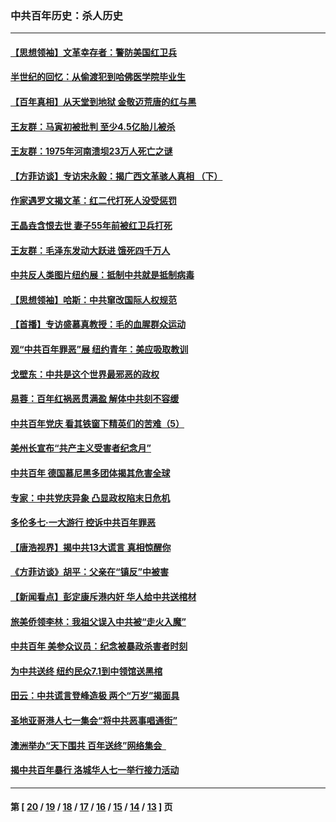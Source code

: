 ### 中共百年历史：杀人历史
---
#### [【思想领袖】文革幸存者：警防美国红卫兵](../../pages/nf1176106/n13339289.md) 
#### [半世纪的回忆：从偷渡犯到哈佛医学院毕业生](../../pages/nf1176106/n13345328.md) 
#### [【百年真相】从天堂到地狱 金敬迈荒唐的红与黑](../../pages/nf1176106/n13336995.md) 
#### [王友群：马寅初被批判 至少4.5亿胎儿被杀](../../pages/nf1176106/n13260313.md) 
#### [王友群：1975年河南溃坝23万人死亡之谜](../../pages/nf1176106/n13231576.md) 
#### [【方菲访谈】专访宋永毅：揭广西文革骇人真相 （下）](../../pages/nf1176106/n13209074.md) 
#### [作家遇罗文揭文革：红二代打死人没受惩罚](../../pages/nf1176106/n13205254.md) 
#### [王晶垚含恨去世 妻子55年前被红卫兵打死](../../pages/nf1176106/n13203590.md) 
#### [王友群：毛泽东发动大跃进 饿死四千万人](../../pages/nf1176106/n13177158.md) 
#### [中共反人类图片纽约展：抵制中共就是抵制病毒](../../pages/nf1176106/n13115371.md) 
#### [【思想领袖】哈斯：中共窜改国际人权规范](../../pages/nf1176106/n13053647.md) 
#### [【首播】专访盛慕真教授：毛的血腥群众运动](../../pages/nf1176106/n13091782.md) 
#### [观“中共百年罪恶”展 纽约青年：美应吸取教训](../../pages/nf1176106/n13085246.md) 
#### [戈壁东：中共是这个世界最邪恶的政权](../../pages/nf1176106/n13085641.md) 
#### [易蓉：百年红祸恶贯满盈 解体中共刻不容缓](../../pages/nf1176106/n13084455.md) 
#### [中共百年党庆 看其铁窗下精英们的苦难（5）](../../pages/nf1176106/n13076766.md) 
#### [美州长宣布“共产主义受害者纪念月”](../../pages/nf1176106/n13074024.md) 
#### [中共百年 德国慕尼黑多团体揭其危害全球](../../pages/nf1176106/n13068873.md) 
#### [专家：中共党庆异象 凸显政权陷末日危机](../../pages/nf1176106/n13067084.md) 
#### [多伦多七·一大游行 控诉中共百年罪恶](../../pages/nf1176106/n13062043.md) 
#### [【唐浩视界】揭中共13大谎言 真相惊醒你](../../pages/nf1176106/n13065208.md) 
#### [《方菲访谈》胡平：父亲在“镇反”中被害](../../pages/nf1176106/n13064114.md) 
#### [【新闻看点】彭定康斥港内奸 华人给中共送棺材](../../pages/nf1176106/n13064230.md) 
#### [旅美侨领李林：我祖父误入中共被“走火入魔”](../../pages/nf1176106/n13062777.md) 
#### [中共百年 美参众议员：纪念被暴政杀害者时刻](../../pages/nf1176106/n13063735.md) 
#### [为中共送终 纽约民众7.1到中领馆送黑棺](../../pages/nf1176106/n13062573.md) 
#### [田云：中共谎言登峰造极 两个“万岁”揭面具](../../pages/nf1176106/n13062013.md) 
#### [圣地亚哥港人七一集会“将中共恶事唱通街”](../../pages/nf1176106/n13062681.md) 
#### [澳洲举办“天下围共 百年送终”网络集会  ](../../pages/nf1176106/n13054366.md) 
#### [揭中共百年暴行 洛城华人七一举行接力活动](../../pages/nf1176106/n13061979.md) 

---
#### 第 [ [20](./20.md) / [19](./19.md) / [18](./18.md) / [17](./17.md) / [16](./16.md) / [15](./15.md) / [14](./14.md) / [13](./13.md) ] 页
